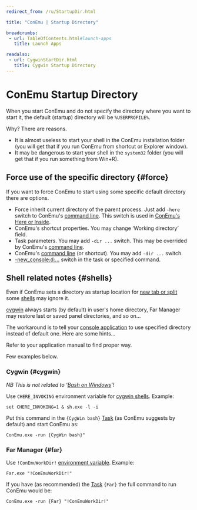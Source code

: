 ```yaml
---
redirect_from: /ru/StartupDir.html

title: "ConEmu | Startup Directory"

breadcrumbs:
 - url: TableOfContents.html#launch-apps
   title: Launch Apps

readalso:
 - url: CygwinStartDir.html
   title: Cygwin Startup Directory
---
```


# ConEmu Startup Directory

When you start ConEmu and do not specify the directory
where you want to start it, the default (startup) directory
will be `%USERPROFILE%`.

Why? There are reasons.

* It is almost useless to start your shell in the ConEmu
  installation folder (you will get that if you run ConEmu
  from shortcut or Explorer window).
* It may be dangerous to start your shell in the `system32`
  folder (you will get that if you run something from Win+R).


## Force use of the specific directory  {#force}

If you want to force ConEmu to start using some specific
default directory there are options.

* Force inherit current directory of the parent process.
  Just add `-here` switch to ConEmu's [command line](ConEmuArgs.html).
  This switch is used in [ConEmu's Here or Inside](SettingsIntegration.html).
* ConEmu's shortcut properties.
  You may change ‘Working directory’ field.
* Task parameters. You may add `-dir ...` switch.
  This may be overrided by ConEmu's [command line](ConEmuArgs.html).
* ConEmu's [command line](ConEmuArgs.html) (or shortcut).
  You may add `-dir ...` switch.
* [-new_console:d:...](NewConsole.html) switch in the
  task or specified command.


## Shell related notes  {#shells}

Even if ConEmu sets a directory as startup location for [new tab or split](LaunchNewTab.html)
some [shells](TerminalVsShell.html) may ignore it.

[cygwin](CygwinStartCmd.html) always starts (by default) in user's home directory,
Far Manager may restore last or saved panel directories,
and so on...

The workaround is to tell your [console application](ConsoleApplication.html)
to use specified directory instead of default one. Here are some hints...

Refer to your application manual to find proper way.

Few examples below.


### Cygwin  {#cygwin}

*NB This is not related to ‘[Bash on Windows](BashOnWindows.html)’!*

Use `CHERE_INVOKING` environment variable for [cygwin shells](CygwinStartDir.html). Example:
~~~
set CHERE_INVOKING=1 & sh.exe -l -i
~~~

Put this command in the `{CygWin bash}` [Task](Tasks.html) (as ConEmu suggests by default)
and start ConEmu as:
~~~
ConEmu.exe -run {CygWin bash}"
~~~


### Far Manager  {#far}
Use `!ConEmuWorkDir!` [environment variable](ConEmuEnvironment.html). Example:
~~~
Far.exe "!ConEmuWorkDir!"
~~~

If you have (as recommended) the [Task](Tasks.html) `{Far}`
the full command to run ConEmu would be:
~~~
ConEmu.exe -run {Far} "!ConEmuWorkDir!"
~~~
